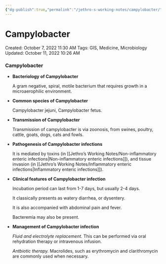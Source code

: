```yaml
---
{"dg-publish":true,"permalink":"/jethro-s-working-notes/campylobacter/","dgPassFrontmatter":true}
---
```



# Campylobacter

Created: October 7, 2022 11:30 AM
Tags: GIS, Medicine, Microbiology
Updated: October 11, 2022 10:26 AM

### Campylobacter

- **Bacteriology of Campylobacter**
    
    A gram negative, spiral, motile bacterium that requires growth in a microaerophilic environment.
    
- **Common species of Campylobacter**
    
    Campylobacter jejuni, Campylobacter fetus.
    
- **Transmission of Campylobacter**
    
    Transmission of campylobacter is via zoonosis, from swines, poultry, cattle, goats, dogs, cats and fowls.
    
- **Pathogenesis of Campylobacter infections**
    
    It is mediated by toxins (in [[Jethro’s Working Notes/Non-inflammatory enteric infections\|Non-inflammatory enteric infections]]), and tissue invasion (in [[Jethro’s Working Notes/Inflammatory enteric infections\|Inflammatory enteric infections]]).
    
- **Clinical features of Campylobacter infection**
    
    Incubation period can last from 1-7 days, but usually 2-4 days.
    
    It classically presents as watery diarrhea, or dysentery.
    
    It is also accompanied with abdominal pain and fever.
    
    Bacteremia may also be present.
    
- **Management of Campylobacter infection**
    
    *Fluid and electrolyte replacement.* This can be performed via oral rehydration therapy or intravenous infusion.
    
    *Antbiotic therapy.* Macrolides, such as erythromycin and clarithromycin are commonly used when necessary.